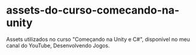 # assets-do-curso-comecando-na-unity
Assets utilizados no curso "Começando na Unity e C#", disponível no meu canal do YouTube, Desenvolvendo Jogos.
